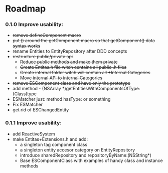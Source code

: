 Roadmap
====

### 0.1.0 Improve usability:
	
- ~~remove defineComponent macro~~
- ~~put () around the getComponent macro so that getComponent().data syntax works~~
- rename Entities to EntityRepository after DDD concepts
- ~~restructure public/private api~~
  - ~~Reduce public methods and make them private~~
  - ~~Create Entitas.h file witch contains all public .h files~~
  - ~~Create internal folder witch will contain all +Internal Categories~~
  - ~~Move internal API to internal Categories~~
- ~~remove ESComponent class and have only the prototype~~
- add method - (NSArray *)getEntitiesWithComponentsOfType:(Class)type
- ESMatcher just: method hasType: or something
- Fix ESMatcher
- ~~get rid of ESChangedEntity~~
 
### 0.1.1 Improve usability:
- add ReactiveSystem
- make Entitas+Extensions.h and add:
  - a singleton tag component class
  - a singleton entity accesor category on EntityRepository
  - introduce sharedRepository and repositoryByName:(NSString*)
  - Base ESComponentClass with examples of handy class and instance methods

